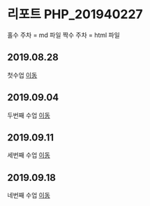# 리포트 PHP_201940227

홀수 주차 = md 파일
짝수 주차 = html 파일
## 2019.08.28
첫수업 [이동](./01)

## 2019.09.04
두번째 수업 [이동](./02)

## 2019.09.11
세번째 수업 [이동](./03)

## 2019.09.18
네번째 수업 [이동](./04)